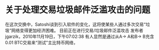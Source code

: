 # 关于处理交易垃圾邮件泛滥攻击的问题



在这次交换中，Satoshi谈到引入软件的变化，这将使某些人通过多次交易“垃圾”网络变得更加经济困难。
目前正在进行交易/垃圾邮件泛滥攻击
发布者jgarzik，2010年11月19日，下午07:02:38
有人显然是通过从A-> A和B-> B充含0.01 BTC交易来“测试”主比特币网络，










